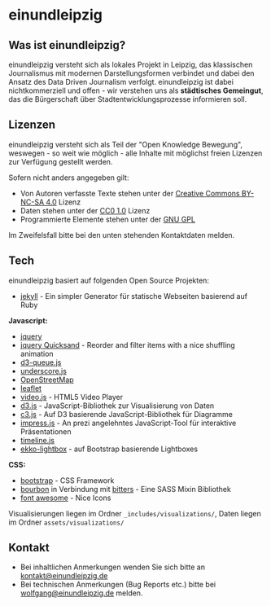 # einundleipzig

## Was ist einundleipzig?

einundleipzig versteht sich als lokales Projekt in Leipzig, das klassischen
Journalismus mit modernen Darstellungsformen verbindet und dabei den Ansatz
des Data Driven Journalism verfolgt. einundleipzig ist dabei nichtkommerziell
und offen - wir verstehen uns als **städtisches Gemeingut**, das die Bürgerschaft
über Stadtentwicklungsprozesse informieren soll.

## Lizenzen
einundleipzig versteht sich als Teil der "Open Knowledge Bewegung", weswegen -
so weit wie möglich - alle Inhalte mit möglichst freien Lizenzen zur Verfügung
gestellt werden.

Sofern nicht anders angegeben gilt:
* Von Autoren verfasste Texte stehen unter der [Creative Commons BY-NC-SA 4.0] Lizenz
* Daten stehen unter der [CC0 1.0] Lizenz
* Programmierte Elemente stehen unter der [GNU GPL]

Im Zweifelsfall bitte bei den unten stehenden Kontaktdaten melden.

## Tech
einundleipzig basiert auf folgenden Open Source Projekten:
* [jekyll] - Ein simpler Generator für statische Webseiten basierend auf Ruby

**Javascript:**
* [jquery]
* [jquery Quicksand] - Reorder and filter items with a nice shuffling animation
* [d3-queue.js]
* [underscore.js]
* [OpenStreetMap]
* [leaflet]
* [video.js] - HTML5 Video Player
* [d3.js] - JavaScript-Bibliothek zur Visualisierung von Daten
* [c3.js] - Auf D3 basierende JavaScript-Bibliothek für Diagramme
* [impress.js] - An prezi angelehntes JavaScript-Tool für interaktive Präsentationen
* [timeline.js]
* [ekko-lightbox] - auf Bootstrap basierende Lightboxes

**CSS:**
* [bootstrap] - CSS Framework
* [bourbon] in Verbindung mit [bitters] - Eine SASS Mixin Bibliothek
* [font awesome] - Nice Icons

Visualisierungen liegen im Ordner `_includes/visualizations/`,
Daten liegen im Ordner `assets/visualizations/`

## Kontakt

* Bei inhaltlichen Anmerkungen wenden Sie sich bitte an kontakt@einundleipzig.de
* Bei technischen Anmerkungen (Bug Reports etc.) bitte bei wolfgang@einundleipzig.de melden.

[GNU GPL]: http://www.gnu.org/copyleft/gpl.html
[CC0 1.0]: http://creativecommons.org/publicdomain/zero/1.0/deed.de
[Creative Commons BY-NC-SA 4.0]: http://creativecommons.org/licenses/by-nc-sa/4.0/
[jekyll]: http://www.jekyllrb.com
[jquery]: http://jquery.com
[jQuery Quicksand]: http://razorjack.net/quicksand/
[OpenStreetMap]: http://www.openstreetmap.org/
[video.js]: http://www.videojs.com/
[bootstrap]: http://www.getbootstrap.com
[bourbon]: http://bourbon.io
[bitters]: http://bitters.bourbon.io/
[d3.js]: http://d3js.org
[c3.js]: http://c3js.org
[impress.js]: http://bartaz.github.io/impress.js
[ekko-lightbox]: http://ashleydw.github.io/lightbox/
[font awesome]: http://fortawesome.github.io/Font-Awesome/
[leaflet]: http://leafletjs.com/
[timeline.js]: http://timeline.knightlab.com/
[underscore.js]: http://underscorejs.org/
[d3-queue.js]: https://github.com/mbostock/queue
